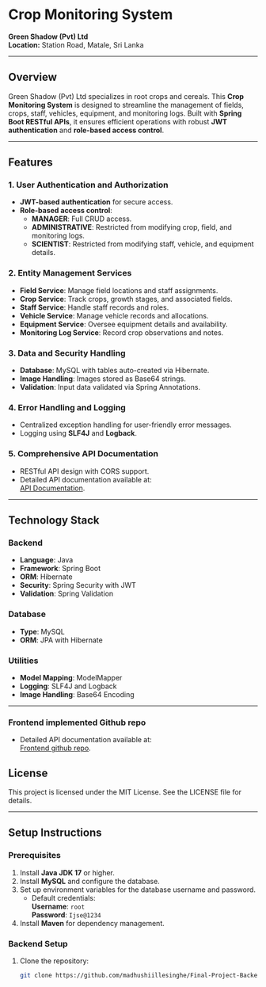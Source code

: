 # Crop Monitoring System

**Green Shadow (Pvt) Ltd**  
**Location:** Station Road, Matale, Sri Lanka  

---

## Overview

Green Shadow (Pvt) Ltd specializes in root crops and cereals. This **Crop Monitoring System** is designed to streamline the management of fields, crops, staff, vehicles, equipment, and monitoring logs. Built with **Spring Boot RESTful APIs**, it ensures efficient operations with robust **JWT authentication** and **role-based access control**.

---

## Features

### 1. User Authentication and Authorization
- **JWT-based authentication** for secure access.
- **Role-based access control**:
  - **MANAGER**: Full CRUD access.
  - **ADMINISTRATIVE**: Restricted from modifying crop, field, and monitoring logs.
  - **SCIENTIST**: Restricted from modifying staff, vehicle, and equipment details.

### 2. Entity Management Services
- **Field Service**: Manage field locations and staff assignments.
- **Crop Service**: Track crops, growth stages, and associated fields.
- **Staff Service**: Handle staff records and roles.
- **Vehicle Service**: Manage vehicle records and allocations.
- **Equipment Service**: Oversee equipment details and availability.
- **Monitoring Log Service**: Record crop observations and notes.

### 3. Data and Security Handling
- **Database**: MySQL with tables auto-created via Hibernate.
- **Image Handling**: Images stored as Base64 strings.
- **Validation**: Input data validated via Spring Annotations.

### 4. Error Handling and Logging
- Centralized exception handling for user-friendly error messages.
- Logging using **SLF4J** and **Logback**.

### 5. Comprehensive API Documentation
- RESTful API design with CORS support.
- Detailed API documentation available at:  
  [API Documentation](https://documenter.getpostman.com/view/35385949/2sAY55Zd63).

---

## Technology Stack

### Backend
- **Language**: Java
- **Framework**: Spring Boot
- **ORM**: Hibernate
- **Security**: Spring Security with JWT
- **Validation**: Spring Validation

### Database
- **Type**: MySQL
- **ORM**: JPA with Hibernate

### Utilities
- **Model Mapping**: ModelMapper
- **Logging**: SLF4J and Logback
- **Image Handling**: Base64 Encoding

---

### Frontend implemented Github repo 
- Detailed API documentation available at:  
[Frontend github repo](https://github.com/madhushiillesinghe/Final-Project-Frontend.git).

## License

This project is licensed under the MIT License. See the LICENSE file for details.

---

## Setup Instructions

### Prerequisites
1. Install **Java JDK 17** or higher.
2. Install **MySQL** and configure the database.
3. Set up environment variables for the database username and password.
   - Default credentials:  
     **Username**: `root`  
     **Password**: `Ijse@1234`
4. Install **Maven** for dependency management.

### Backend Setup
1. Clone the repository:
   ```bash
   git clone https://github.com/madhushiillesinghe/Final-Project-Backend.git



